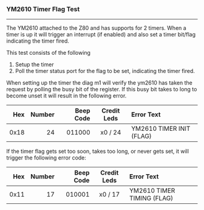 ### YM2610 Timer Flag Test
----

The YM2610 attached to the Z80 and has supports for 2 timers.  When a timer is
up it will trigger an interrupt (if enabled) and also set a timer bit/flag
indicating the timer fired.

This test consists of the following

1. Setup the timer
2. Poll the timer status port for the flag to be set, indicating the timer
fired.

When setting up the timer the diag m1 will verify the ym2610 has taken the
request by polling the busy bit of the register.  If this busy bit takes to
long to become unset it will result in the following error.

|  Hex  | Number | Beep Code |  Credit Leds  | Error Text |
| ----: | -----: | --------: | :-----------: | :--------- |
|  0x18 |     24 |    011000 |       x0 / 24 | YM2610 TIMER INIT (FLAG) |

If the timer flag gets set too soon, takes too long, or never gets set, it will
trigger the following error code:

|  Hex  | Number | Beep Code |  Credit Leds  | Error Text |
| ----: | -----: | --------: | :-----------: | :--------- |
|  0x11 |     17 |    010001 |       x0 / 17 | YM2610 TIMER TIMING (FLAG) |
